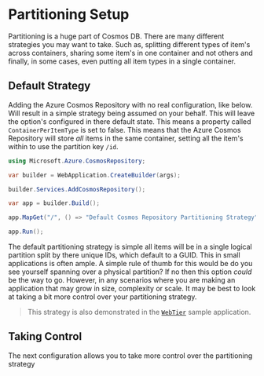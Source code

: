 # Partitioning Setup

Partitioning is a huge part of Cosmos DB. There are many different strategies you may want to take. Such as, splitting different types of item's across containers, sharing some item's in one container and not others and finally, in some cases, even putting all item types in a single container.

## Default Strategy

Adding the Azure Cosmos Repository with no real configuration, like below. Will result in a simple strategy being assumed on your behalf. This will leave the option's configured in there default state. This means a property called `ContainerPerItemType` is set to false. This means that the Azure Cosmos Repository will store _all_ items in the same container, setting all the item's within to use the partition key `/id`.

```c#
using Microsoft.Azure.CosmosRepository;

var builder = WebApplication.CreateBuilder(args);

builder.Services.AddCosmosRepository();

var app = builder.Build();

app.MapGet("/", () => "Default Cosmos Repository Partitioning Strategy");

app.Run();
```

The default partitioning strategy is simple all items will be in a single logical partition split by there unique IDs, which default to a GUID. This in small applications is often ample. A simple rule of thumb for this would be do you see yourself spanning over a physical partition? If no then this option _could_ be the way to go. However, in any scenarios where you are making an application that may grow in size, complexity or scale. It may be best to look at taking a bit more control over your partitioning strategy.

> This strategy is also demonstrated in the [`WebTier`](https://github.com/IEvangelist/azure-cosmos-dotnet-repository/tree/main/samples/WebTier) sample application.

## Taking Control

The next configuration allows you to take more control over the partitioning strategy 